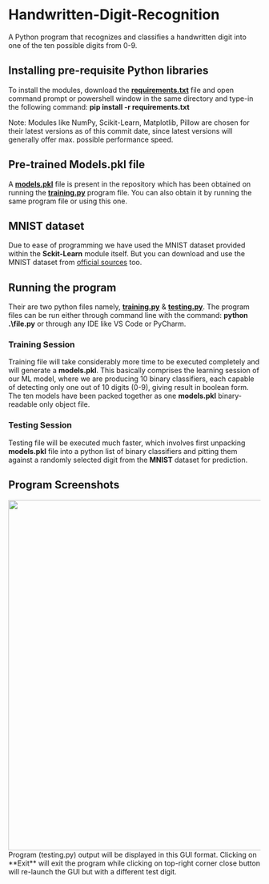 # Handwritten-Digit-Recognition
A Python program that recognizes and classifies a handwritten digit into one of the ten possible digits from 0-9.
## Installing pre-requisite Python libraries
To install the modules, download the [**requirements.txt**](https://github.com/Sohail-Ali-555/Handwritten-Digit-Recognition/blob/main/requirements.txt) file and open command prompt or powershell window in the same directory and type-in the following command:
**pip install -r requirements.txt**

Note: Modules like NumPy, Scikit-Learn, Matplotlib, Pillow are chosen for their latest versions as of this commit date, since latest versions will generally offer max. possible performance speed.

## Pre-trained Models.pkl file
A [**models.pkl**](https://github.com/Sohail-Ali-555/Handwritten-Digit-Recognition/blob/main/models.pkl) file is present in the repository which has been obtained on running the [**training.py**](https://github.com/Sohail-Ali-555/Handwritten-Digit-Recognition/blob/main/training.py) program file. You can also obtain it by running the same program file or using this one.

## MNIST dataset
Due to ease of programming we have used the MNIST dataset provided within the **Sckit-Learn** module itself. But you can download and use the MNIST dataset from [official sources](https://www.kaggle.com/datasets/hojjatk/mnist-dataset) too. 

## Running the program
Their are two python files namely, [**training.py**](https://github.com/Sohail-Ali-555/Handwritten-Digit-Recognition/blob/main/training.py) & [**testing.py**](https://github.com/Sohail-Ali-555/Handwritten-Digit-Recognition/blob/main/testing.py). The program files can be run either through command line with the command: **python .\file.py** or through any IDE like VS Code or PyCharm. 

### Training Session
Training file will take considerably more time to be executed completely and will generate a **models.pkl**. This basically comprises the learning session of our ML model, where we are producing 10 binary classifiers, each capable of detecting only one out of 10 digits (0-9), giving result in boolean form. The ten models have been packed together as one **models.pkl** binary-readable only object file.
### Testing Session
Testing file will be executed much faster, which involves first unpacking **models.pkl** file into a python list of binary classifiers and pitting them against a randomly selected digit from the **MNIST** dataset for prediction. 

## Program Screenshots
<img src="https://github.com/Sohail-Ali-555/Handwritten-Digit-Recognition/assets/103688890/e2fdce66-5b22-4f83-ab6a-320f28dd15d5" width="700">
<br>
Program (testing.py) output will be displayed in this GUI format. Clicking on **Exit** will exit the program while clicking on top-right corner close button will re-launch the GUI but with a different test digit.

